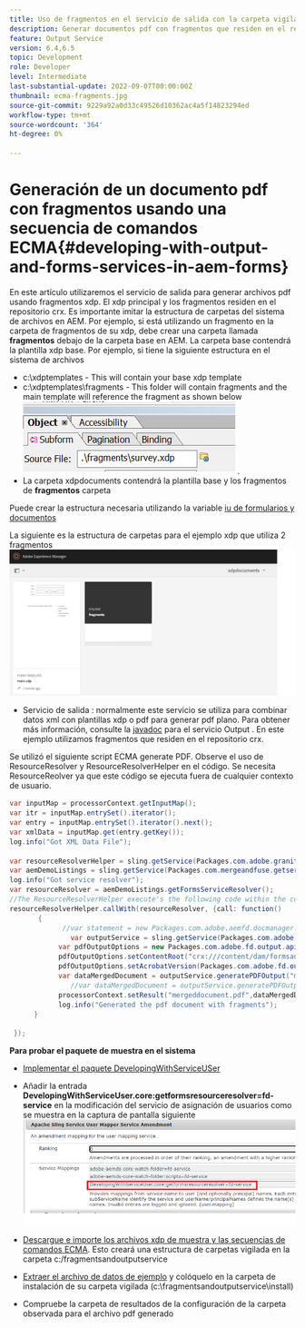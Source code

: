 ```yaml
---
title: Uso de fragmentos en el servicio de salida con la carpeta vigilada
description: Generar documentos pdf con fragmentos que residen en el repositorio de crx
feature: Output Service
version: 6.4,6.5
topic: Development
role: Developer
level: Intermediate
last-substantial-update: 2022-09-07T00:00:00Z
thumbnail: ecma-fragments.jpg
source-git-commit: 9229a92a0d33c49526d10362ac4a5f14823294ed
workflow-type: tm+mt
source-wordcount: '364'
ht-degree: 0%

---
```


# Generación de un documento pdf con fragmentos usando una secuencia de comandos ECMA{#developing-with-output-and-forms-services-in-aem-forms}


En este artículo utilizaremos el servicio de salida para generar archivos pdf usando fragmentos xdp. El xdp principal y los fragmentos residen en el repositorio crx. Es importante imitar la estructura de carpetas del sistema de archivos en AEM. Por ejemplo, si está utilizando un fragmento en la carpeta de fragmentos de su xdp, debe crear una carpeta llamada **fragmentos** debajo de la carpeta base en AEM. La carpeta base contendrá la plantilla xdp base. Por ejemplo, si tiene la siguiente estructura en el sistema de archivos
* c:\xdptemplates - This will contain your base xdp template
* c:\xdptemplates\fragments - This folder will contain fragments and the main template will reference the fragment as shown below
   ![fragment-xdp](assets/survey-fragment.png).
* La carpeta xdpdocuments contendrá la plantilla base y los fragmentos de **fragmentos** carpeta

Puede crear la estructura necesaria utilizando la variable [iu de formularios y documentos](http://localhost:4502/aem/forms.html/content/dam/formsanddocuments)

La siguiente es la estructura de carpetas para el ejemplo xdp que utiliza 2 fragmentos
![forms&amp;document](assets/fragment-folder-structure-ui.png)


* Servicio de salida : normalmente este servicio se utiliza para combinar datos xml con plantillas xdp o pdf para generar pdf plano. Para obtener más información, consulte la [javadoc](https://helpx.adobe.com/experience-manager/6-5/forms/javadocs/index.html?com/adobe/fd/output/api/OutputService.html) para el servicio Output . En este ejemplo utilizamos fragmentos que residen en el repositorio crx.


Se utilizó el siguiente script ECMA generate PDF. Observe el uso de ResourceResolver y ResourceResolverHelper en el código. Se necesita ResourceReolver ya que este código se ejecuta fuera de cualquier contexto de usuario.

```java
var inputMap = processorContext.getInputMap();
var itr = inputMap.entrySet().iterator();
var entry = inputMap.entrySet().iterator().next();
var xmlData = inputMap.get(entry.getKey());
log.info("Got XML Data File");

var resourceResolverHelper = sling.getService(Packages.com.adobe.granite.resourceresolverhelper.ResourceResolverHelper);
var aemDemoListings = sling.getService(Packages.com.mergeandfuse.getserviceuserresolver.GetResolver);
log.info("Got service resolver");
var resourceResolver = aemDemoListings.getFormsServiceResolver();
//The ResourceResolverHelper execute's the following code within the context of the resourceResolver 
resourceResolverHelper.callWith(resourceResolver, {call: function()
       {
             //var statement = new Packages.com.adobe.aemfd.docmanager.Document("/content/dam/formsanddocuments/xdpdocuments/main.xdp",resourceResolver);
               var outputService = sling.getService(Packages.com.adobe.fd.output.api.OutputService);
            var pdfOutputOptions = new Packages.com.adobe.fd.output.api.PDFOutputOptions();
            pdfOutputOptions.setContentRoot("crx:///content/dam/formsanddocuments/xdpdocuments");
            pdfOutputOptions.setAcrobatVersion(Packages.com.adobe.fd.output.api.AcrobatVersion.Acrobat_11);
            var dataMergedDocument = outputService.generatePDFOutput("main.xdp",xmlData,pdfOutputOptions);
               //var dataMergedDocument = outputService.generatePDFOutput(statement,xmlData,pdfOutputOptions);
            processorContext.setResult("mergeddocument.pdf",dataMergedDocument);
            log.info("Generated the pdf document with fragments");
      }

 });
```

**Para probar el paquete de muestra en el sistema**
* [Implementar el paquete DevelopingWithServiceUSer](assets/DevelopingWithServiceUser.jar)
* Añadir la entrada **DevelopingWithServiceUser.core:getformsresourceresolver=fd-service** en la modificación del servicio de asignación de usuarios como se muestra en la captura de pantalla siguiente
   ![enmienda del asignador de usuarios](assets/user-mapper-service-amendment.png)
* [Descargue e importe los archivos xdp de muestra y las secuencias de comandos ECMA](assets/watched-folder-fragments-ecma.zip).
Esto creará una estructura de carpetas vigilada en la carpeta c:/fragmentsandoutputservice

* [Extraer el archivo de datos de ejemplo](assets/usingFragmentsSampleData.zip) y colóquelo en la carpeta de instalación de su carpeta vigilada (c:\fragmentsandoutputservice\install)

* Compruebe la carpeta de resultados de la configuración de la carpeta observada para el archivo pdf generado
